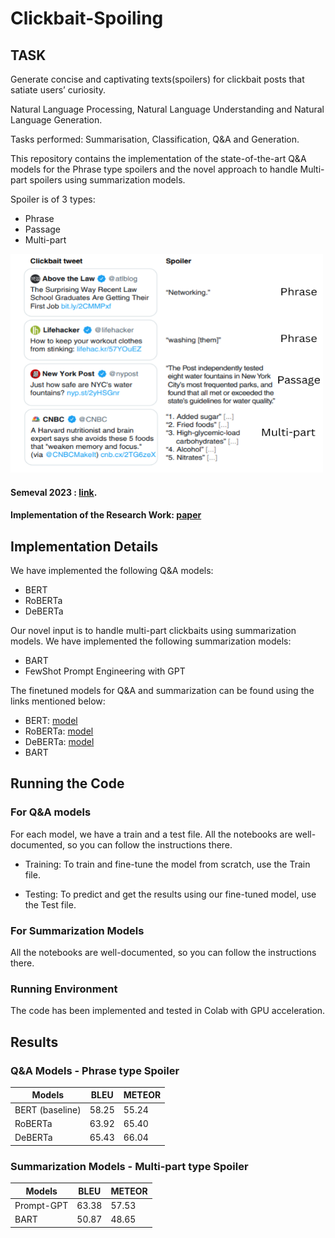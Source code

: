 # Clickbait-Spoiling

## TASK
Generate concise and captivating texts(spoilers) for clickbait posts that satiate users’ curiosity.

Natural Language Processing, Natural Language Understanding and Natural Language Generation.

Tasks performed: Summarisation, Classification, Q&A and Generation.


This repository contains the implementation of the state-of-the-art Q&A models for the Phrase type spoilers and the novel approach to 
handle Multi-part spoilers using summarization models. 

Spoiler is of 3 types:
- Phrase
- Passage
- Multi-part
<img src="./spoilertype.png" alt="Image Title" width="500" height="350">



#### Semeval 2023 : [link](https://pan.webis.de/semeval23/pan23-web/clickbait-challenge.html).


#### Implementation of the Research Work: [paper](https://aclanthology.org/2022.acl-long.484.pdf)



## Implementation Details
We have implemented the following Q&A models:
- BERT
- RoBERTa
- DeBERTa

Our novel input is to handle multi-part clickbaits using summarization models. We have implemented the following summarization models:
- BART
- FewShot Prompt Engineering with GPT

The finetuned models for Q&A and summarization can be found using the links mentioned below:
- BERT: [model](https://drive.google.com/file/d/1BA4DpqpJtgJZPNkw5_w0__uPuyjZV5gQ/view?usp=share_link)
- RoBERTa: [model](https://drive.google.com/file/d/1RDMBrVld4909DyM0Cs8gcazjUAfPZCFF/view?usp=share_link)
- DeBERTa: [model](https://drive.google.com/file/d/1xJK-r6Z7Zubm1o8CCkFUKan3U-Q1CVkt/view?usp=share_link)
- BART


## Running the Code
### For Q&A models
For each model, we have a train and a test file. All the notebooks are well-documented, so you can follow the instructions there.

- Training:
To train and fine-tune the model from scratch, use the Train file.

- Testing:
To predict and get the results using our fine-tuned model, use the Test file.

### For Summarization Models
All the notebooks are well-documented, so you can follow the instructions there.

### Running Environment
The code has been implemented and tested in Colab with GPU acceleration.

## Results
### Q&A Models - Phrase type Spoiler
| Models | BLEU | METEOR|
| --- | --- | --- |
| BERT (baseline) |  58.25 | 55.24 |
| RoBERTa | 63.92 | 65.40 |
| DeBERTa | 65.43 | 66.04 |
### Summarization Models - Multi-part type Spoiler
| Models | BLEU | METEOR|
| --- | --- | --- |
| Prompt-GPT | 63.38 | 57.53 |
| BART | 50.87 | 48.65 |
